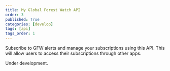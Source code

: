 ```yaml
---
title: My Global Forest Watch API
order: 3
published: True
categories: [develop]
tags: [api]
tags_order: 1
---
```


<p>Subscribe to GFW alerts and manage your subscriptions using this API. This will allow users to access their subscriptions through other apps.</p>
<p>Under development.</p>
